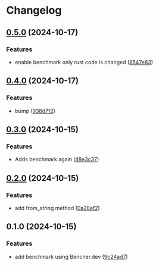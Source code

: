 # Changelog

## [0.5.0](https://github.com/tkasuz/md5-wasm/compare/v0.4.0...v0.5.0) (2024-10-17)


### Features

* enable benchmark only rust code is changed ([8547e83](https://github.com/tkasuz/md5-wasm/commit/8547e83e63aeb99c2a1c8e0452c916912782028a))

## [0.4.0](https://github.com/tkasuz/md5-wasm/compare/v0.3.0...v0.4.0) (2024-10-17)


### Features

* bump ([938d7f2](https://github.com/tkasuz/md5-wasm/commit/938d7f28182a1665f5341db86b9d875828110af6))

## [0.3.0](https://github.com/tkasuz/md5-wasm/compare/v0.2.0...v0.3.0) (2024-10-15)


### Features

* Adds benchmark again ([d8e3c37](https://github.com/tkasuz/md5-wasm/commit/d8e3c376997f3b5b796154715b4822f53cdf5efa))

## [0.2.0](https://github.com/tkasuz/md5-wasm/compare/v0.1.0...v0.2.0) (2024-10-15)


### Features

* add from_string method ([0a28af2](https://github.com/tkasuz/md5-wasm/commit/0a28af2964a34076072b63b152194c010ecd35ab))

## 0.1.0 (2024-10-15)


### Features

* add benchmark using Bencher.dev ([9c24ad7](https://github.com/tkasuz/md5-wasm/commit/9c24ad76e24cd3745babf9faa8cc0a9eed02acbf))
